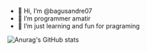 - 👋 Hi, I’m @bagusandre07
- 👀 I’m programmer amatir
- 🌱 I’m just learning and fun for pragraming



![Anurag's GitHub stats](https://github-readme-stats.vercel.app/api?username=bagusandre07&show_icons=true&theme=radical)

<!---
bagusandre07/bagusandre07 is a ✨ special ✨ repository because its `README.md` (this file) appears on your GitHub profile.
You can click the Preview link to take a look at your changes.
--->
